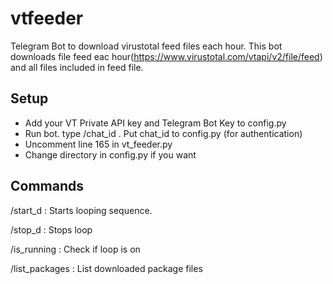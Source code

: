 # vtfeeder

Telegram Bot to download virustotal feed files each hour.
This bot downloads file feed eac hour(https://www.virustotal.com/vtapi/v2/file/feed) and all files included in feed file. 

## Setup

- Add your VT Private API key and Telegram Bot Key to config.py
- Run bot. type /chat_id . Put chat_id to config.py (for authentication)
- Uncomment line 165 in vt_feeder.py
- Change directory in config.py if you want

## Commands 

/start_d : Starts looping sequence.

/stop_d : Stops loop

/is_running : Check if loop is on

/list_packages : List downloaded package files
